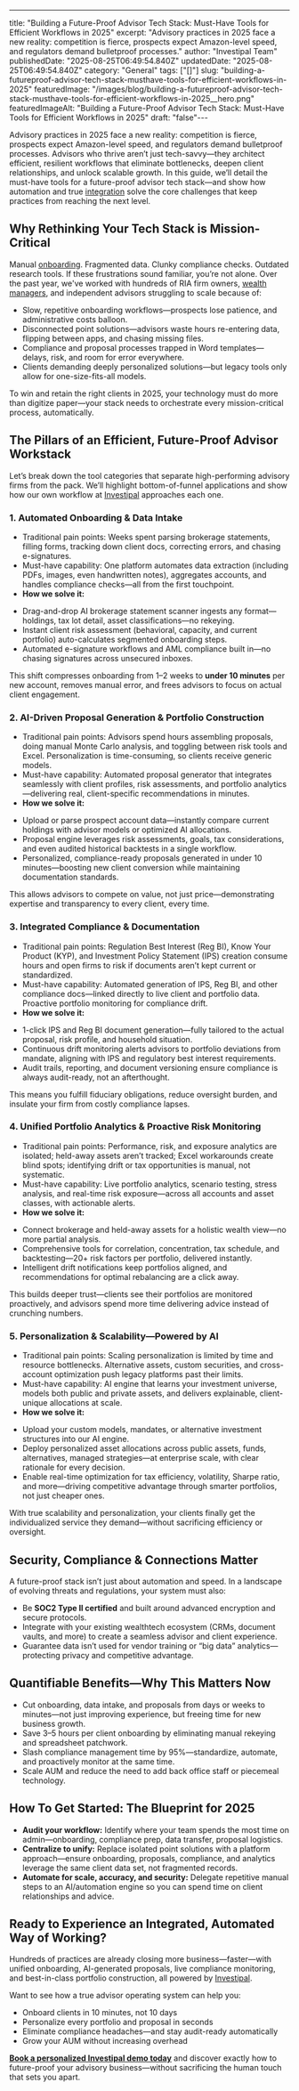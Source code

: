 ---
title: "Building a Future-Proof Advisor Tech Stack: Must-Have Tools for Efficient Workflows in 2025"
excerpt: "Advisory practices in 2025 face a new reality: competition is fierce, prospects expect Amazon-level speed, and regulators demand bulletproof processes."
author: "Investipal Team"
publishedDate: "2025-08-25T06:49:54.840Z"
updatedDate: "2025-08-25T06:49:54.840Z"
category: "General"
tags: ["[]"]
slug: "building-a-futureproof-advisor-tech-stack-musthave-tools-for-efficient-workflows-in-2025"
featuredImage: "/images/blog/building-a-futureproof-advisor-tech-stack-musthave-tools-for-efficient-workflows-in-2025__hero.png"
featuredImageAlt: "Building a Future-Proof Advisor Tech Stack: Must-Have Tools for Efficient Workflows in 2025"
draft: "false"---
<p>Advisory practices in 2025 face a new reality: competition is fierce, prospects expect Amazon-level speed, and regulators demand bulletproof processes. Advisors who thrive aren’t just tech-savvy—they architect efficient, resilient workflows that eliminate bottlenecks, deepen client relationships, and unlock scalable growth. In this guide, we’ll detail the must-have tools for a future-proof advisor tech stack—and show how automation and true <a href="/integrations">integration</a> solve the core challenges that keep practices from reaching the next level.</p>

<h2>Why Rethinking Your Tech Stack is Mission-Critical</h2>
<p>Manual <a href="/blog/category/onboarding">onboarding</a>. Fragmented data. Clunky compliance checks. Outdated research tools. If these frustrations sound familiar, you’re not alone. Over the past year, we've worked with hundreds of RIA firm owners, <a href="/segments/wealth-managers">wealth managers</a>, and independent advisors struggling to scale because of:</p>
<ul><li>Slow, repetitive onboarding workflows—prospects lose patience, and administrative costs balloon.</li><li>Disconnected point solutions—advisors waste hours re-entering data, flipping between apps, and chasing missing files.</li><li>Compliance and proposal processes trapped in Word templates—delays, risk, and room for error everywhere.</li><li>Clients demanding deeply personalized solutions—but legacy tools only allow for one-size-fits-all models.</li></ul>
<p>To win and retain the right clients in 2025, your technology must do more than digitize paper—your stack needs to orchestrate every mission-critical process, automatically.</p>

<h2>The Pillars of an Efficient, Future-Proof Advisor Workstack</h2>
<p>Let’s break down the tool categories that separate high-performing advisory firms from the pack. We’ll highlight bottom-of-funnel applications and show how our own workflow at <a href="/" target="_blank">Investipal</a> approaches each one.</p>

<h3>1. Automated Onboarding & Data Intake</h3>
<ul><li>Traditional pain points: Weeks spent parsing brokerage statements, filling forms, tracking down client docs, correcting errors, and chasing e-signatures.</li><li>Must-have capability: One platform automates data extraction (including PDFs, images, even handwritten notes), aggregates accounts, and handles compliance checks—all from the first touchpoint.</li><li><strong>How we solve it:</strong></li></ul>
<ul><li>Drag-and-drop AI brokerage statement scanner ingests any format—holdings, tax lot detail, asset classifications—no rekeying.</li><li>Instant client risk assessment (behavioral, capacity, and current portfolio) auto-calculates segmented onboarding steps.</li><li>Automated e-signature workflows and AML compliance built in—no chasing signatures across unsecured inboxes.</li></ul>
<p>This shift compresses onboarding from 1–2 weeks to <strong>under 10 minutes</strong> per new account, removes manual error, and frees advisors to focus on actual client engagement.</p>

<h3>2. AI-Driven Proposal Generation & Portfolio Construction</h3>
<ul><li>Traditional pain points: Advisors spend hours assembling proposals, doing manual Monte Carlo analysis, and toggling between risk tools and Excel. Personalization is time-consuming, so clients receive generic models.</li><li>Must-have capability: Automated proposal generator that integrates seamlessly with client profiles, risk assessments, and portfolio analytics—delivering real, client-specific recommendations in minutes.</li><li><strong>How we solve it:</strong></li></ul>
<ul><li>Upload or parse prospect account data—instantly compare current holdings with advisor models or optimized AI allocations.</li><li>Proposal engine leverages risk assessments, goals, tax considerations, and even audited historical backtests in a single workflow.</li><li>Personalized, compliance-ready proposals generated in under 10 minutes—boosting new client conversion while maintaining documentation standards.</li></ul>
<p>This allows advisors to compete on value, not just price—demonstrating expertise and transparency to every client, every time.</p>

<h3>3. Integrated Compliance & Documentation</h3>
<ul><li>Traditional pain points: Regulation Best Interest (Reg BI), Know Your Product (KYP), and Investment Policy Statement (IPS) creation consume hours and open firms to risk if documents aren’t kept current or standardized.</li><li>Must-have capability: Automated generation of IPS, Reg BI, and other compliance docs—linked directly to live client and portfolio data. Proactive portfolio monitoring for compliance drift.</li><li><strong>How we solve it:</strong></li></ul>
<ul><li>1-click IPS and Reg BI document generation—fully tailored to the actual proposal, risk profile, and household situation.</li><li>Continuous drift monitoring alerts advisors to portfolio deviations from mandate, aligning with IPS and regulatory best interest requirements.</li><li>Audit trails, reporting, and document versioning ensure compliance is always audit-ready, not an afterthought.</li></ul>
<p>This means you fulfill fiduciary obligations, reduce oversight burden, and insulate your firm from costly compliance lapses.</p>

<h3>4. Unified Portfolio Analytics & Proactive Risk Monitoring</h3>
<ul><li>Traditional pain points: Performance, risk, and exposure analytics are isolated; held-away assets aren’t tracked; Excel workarounds create blind spots; identifying drift or tax opportunities is manual, not systematic.</li><li>Must-have capability: Live portfolio analytics, scenario testing, stress analysis, and real-time risk exposure—across all accounts and asset classes, with actionable alerts.</li><li><strong>How we solve it:</strong></li></ul>
<ul><li>Connect brokerage and held-away assets for a holistic wealth view—no more partial analysis.</li><li>Comprehensive tools for correlation, concentration, tax schedule, and backtesting—20+ risk factors per portfolio, delivered instantly.</li><li>Intelligent drift notifications keep portfolios aligned, and recommendations for optimal rebalancing are a click away.</li></ul>
<p>This builds deeper trust—clients see their portfolios are monitored proactively, and advisors spend more time delivering advice instead of crunching numbers.</p>

<h3>5. Personalization & Scalability—Powered by AI</h3>
<ul><li>Traditional pain points: Scaling personalization is limited by time and resource bottlenecks. Alternative assets, custom securities, and cross-account optimization push legacy platforms past their limits.</li><li>Must-have capability: AI engine that learns your investment universe, models both public and private assets, and delivers explainable, client-unique allocations at scale.</li><li><strong>How we solve it:</strong></li></ul>
<ul><li>Upload your custom models, mandates, or alternative investment structures into our AI engine.</li><li>Deploy personalized asset allocations across public assets, funds, alternatives, managed strategies—at enterprise scale, with clear rationale for every decision.</li><li>Enable real-time optimization for tax efficiency, volatility, Sharpe ratio, and more—driving competitive advantage through smarter portfolios, not just cheaper ones.</li></ul>
<p>With true scalability and personalization, your clients finally get the individualized service they demand—without sacrificing efficiency or oversight.</p>

<h2>Security, Compliance & Connections Matter</h2>
<p>A future-proof stack isn’t just about automation and speed. In a landscape of evolving threats and regulations, your system must also:</p>
<ul><li>Be <strong>SOC2 Type II certified</strong> and built around advanced encryption and secure protocols.</li><li>Integrate with your existing wealthtech ecosystem (CRMs, document vaults, and more) to create a seamless advisor and client experience.</li><li>Guarantee data isn’t used for vendor training or “big data” analytics—protecting privacy and competitive advantage.</li></ul>

<h2>Quantifiable Benefits—Why This Matters Now</h2>
<ul><li>Cut onboarding, data intake, and proposals from days or weeks to minutes—not just improving experience, but freeing time for new business growth.</li><li>Save 3–5 hours per client onboarding by eliminating manual rekeying and spreadsheet patchwork.</li><li>Slash compliance management time by 95%—standardize, automate, and proactively monitor at the same time.</li><li>Scale AUM and reduce the need to add back office staff or piecemeal technology.</li></ul>

<h2>How To Get Started: The Blueprint for 2025</h2>
<ul><li><strong>Audit your workflow:</strong> Identify where your team spends the most time on admin—onboarding, compliance prep, data transfer, proposal logistics.</li><li><strong>Centralize to unify:</strong> Replace isolated point solutions with a platform approach—ensure onboarding, proposals, compliance, and analytics leverage the same client data set, not fragmented records.</li><li><strong>Automate for scale, accuracy, and security:</strong> Delegate repetitive manual steps to an AI/automation engine so you can spend time on client relationships and advice.</li></ul>

<h2>Ready to Experience an Integrated, Automated Way of Working?</h2>
<p>Hundreds of practices are already closing more business—faster—with unified onboarding, AI-generated proposals, live compliance monitoring, and best-in-class portfolio construction, all powered by <a href="/" target="_blank">Investipal</a>.</p>

<p>Want to see how a true advisor operating system can help you:</p>
<ul><li>Onboard clients in 10 minutes, not 10 days</li><li>Personalize every portfolio and proposal in seconds</li><li>Eliminate compliance headaches—and stay audit-ready automatically</li><li>Grow your AUM without increasing overhead</li></ul>

<p><strong><a href="/book-demo" target="_blank">Book a personalized Investipal demo today</a></strong> and discover exactly how to future-proof your advisory business—without sacrificing the human touch that sets you apart.</p>
